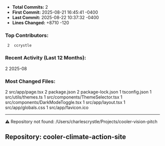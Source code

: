- **Total Commits:** 2
- **First Commit:** 2025-08-21 16:45:41 -0400
- **Last Commit:** 2025-08-22 10:37:32 -0400
- **Lines Changed:** +8710 -120

### Top Contributors:
     2	ccrystle

### Recent Activity (Last 12 Months):
   2 2025-08

### Most Changed Files:
   2 src/app/page.tsx
   2 package.json
   2 package-lock.json
   1 tsconfig.json
   1 src/utils/themes.ts
   1 src/components/ThemeSelector.tsx
   1 src/components/DarkModeToggle.tsx
   1 src/app/layout.tsx
   1 src/app/globals.css
   1 src/app/favicon.ico

---

⚠️  Repository not found: /Users/charlescrystle/Projects/cooler-vision-pitch

## Repository: cooler-climate-action-site

